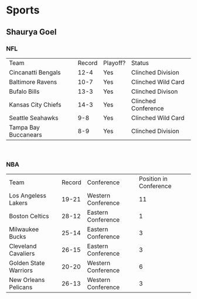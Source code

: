 # Sports


## Shaurya Goel

### NFL

<table>
    <tr>
        <td>Team</td>
        <td>Record</td>
        <td>Playoff?</td>
        <td>Status</td>
    </tr>
    <tr>
        <td>Cincanatti Bengals</td>
        <td>12-4</td>
        <td>Yes</td>
        <td>Clinched Division</td>
    </tr>
    <tr>
        <td>Baltimore Ravens</td>
        <td>10-7</td>
        <td>Yes</td>
        <td>Clinched Wild Card</td>
    </tr>
    <tr>
        <td>Bufalo Bills</td>
        <td>13-3</td>
        <td>Yes</td>
        <td>Clinched Divison</td>
    </tr>
    <tr>
        <td>Kansas City Chiefs</td>
        <td>14-3</td>
        <td>Yes</td>
        <td>Clinched Conference</td>
    </tr>
    <tr>
        <td>Seattle Seahawks</td>
        <td>9-8</td>
        <td>Yes</td>
        <td>Clinched Wild Card</td>
    </tr>
    <tr>
        <td>Tampa Bay Buccanears</td>
        <td>8-9</td>
        <td>Yes</td>
        <td>Clinched Division</td>
    </tr>
</table>
<br>


### NBA

<table>
    <tr>
        <td>Team</td>
        <td>Record</td>
        <td>Conference</td>
        <td>Position in Conference</td>
    </tr>
    <tr>
        <td>Los Angeless Lakers</td>
        <td>19-21</td>
        <td>Western Conference</td>
        <td>11</td>
    </tr>
    <tr>
        <td>Boston Celtics</td>
        <td>28-12</td>
        <td>Eastern Conference</td>
        <td>1</td>
    </tr>
    <tr>
        <td>Milwaukee Bucks</td>
        <td>25-14</td>
        <td>Eastern Conference</td>
        <td>3</td>
    </tr>
    <tr>
        <td>Cleveland Cavaliers</td>
        <td>26-15</td>
        <td>Eastern Conference</td>
        <td>3</td>
    </tr>
    <tr>
        <td>Golden State Warriors</td>
        <td>20-20</td>
        <td>Western Conference</td>
        <td>6</td>
    </tr>
    <tr>
        <td>New Orleans Pelicans</td>
        <td>26-13</td>
        <td>Western Conference</td>
        <td>3</td>
    </tr>
</table>
